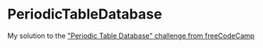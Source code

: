# PeriodicTableDatabase
My solution to the ["Periodic Table Database" challenge from freeCodeCamp](https://www.freecodecamp.org/learn/relational-database/build-a-periodic-table-database-project/build-a-periodic-table-database)
